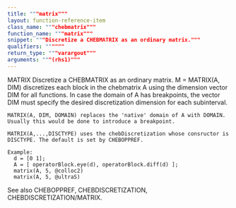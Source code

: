 ```yaml
---
title: """matrix"""
layout: function-reference-item
class_name: """chebmatrix"""
function_name: """matrix"""
snippet: """Discretize a CHEBMATRIX as an ordinary matrix."""
qualifiers: """"""
return_type: """varargout"""
arguments: """(rhs1)"""
---
```


 MATRIX   Discretize a CHEBMATRIX as an ordinary matrix.
    M = MATRIX(A, DIM) discretizes each block in the chebmatrix A using the
    dimension vector DIM for all functions. In case the domain of A has
    breakpoints, the vector DIM must specify the desired discretization
    dimension for each subinterval.
 
    MATRIX(A, DIM, DOMAIN) replaces the 'native' domain of A with DOMAIN.
    Usually this would be done to introduce a breakpoint.
 
    MATRIX(A,...,DISCTYPE) uses the chebDiscretization whose consructor is
    DISCTYPE. The default is set by CHEBOPPREF. 
 
    Example:
      d = [0 1];
      A = [ operatorBlock.eye(d), operatorBlock.diff(d) ];
      matrix(A, 5, @colloc2)
      matrix(A, 5, @ultraS)
 
  See also CHEBOPPREF, CHEBDISCRETIZATION, CHEBDISCRETIZATION/MATRIX. 
